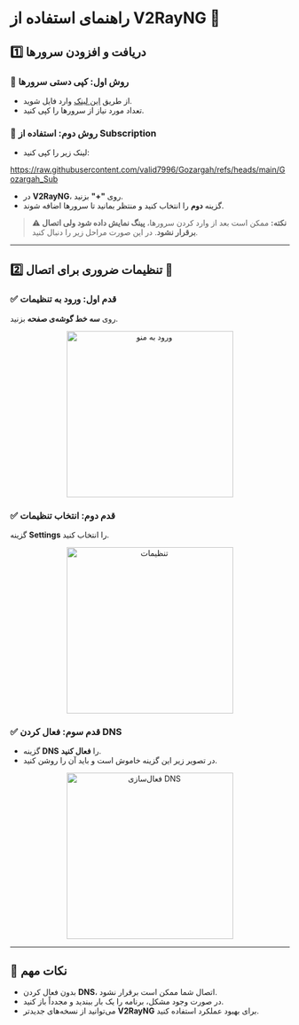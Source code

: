 # راهنمای استفاده از V2RayNG 🚀  

## 1️⃣ دریافت و افزودن سرورها  

### 🔹 روش اول: کپی دستی سرورها  
- از طریق [این لینک](https://github.com/valid7996/Gozargah/blob/main/Gozargah_Sub) وارد فایل شوید.  
- تعداد مورد نیاز از سرورها را کپی کنید.  

### 🔹 روش دوم: استفاده از Subscription  
- لینک زیر را کپی کنید:

https://raw.githubusercontent.com/valid7996/Gozargah/refs/heads/main/Gozargah_Sub

- در **V2RayNG**، روی **"+"** بزنید.  
- گزینه **دوم** را انتخاب کنید و منتظر بمانید تا سرورها اضافه شوند.  

> **⚠️ نکته:** ممکن است بعد از وارد کردن سرورها، **پینگ نمایش داده شود ولی اتصال برقرار نشود**. در این صورت مراحل زیر را دنبال کنید.  

---

## 2️⃣ تنظیمات ضروری برای اتصال 🔧  

### ✅ **قدم اول: ورود به تنظیمات**  
روی **سه خط گوشه‌ی صفحه** بزنید.  

<p align="center">
<img src="https://raw.githubusercontent.com/valid7996/Gozargah/main/images/InShot_20250101_192402070.jpg" alt="ورود به منو" width="300">
</p>

### ✅ **قدم دوم: انتخاب تنظیمات**  
گزینه **Settings** را انتخاب کنید.  

<p align="center">
<img src="https://raw.githubusercontent.com/valid7996/Gozargah/main/images/InShot_20250101_192436729.jpg" alt="تنظیمات" width="300">
</p>

### ✅ **قدم سوم: فعال کردن DNS**  
- گزینه **DNS** را **فعال کنید**.  
- در تصویر زیر این گزینه خاموش است و باید آن را روشن کنید.  

<p align="center">
<img src="https://raw.githubusercontent.com/valid7996/Gozargah/main/images/InShot_20250101_192456857.jpg" alt="فعال‌سازی DNS" width="300">
</p>

---

## 🎯 نکات مهم  
- بدون فعال کردن **DNS**، اتصال شما ممکن است برقرار نشود.  
- در صورت وجود مشکل، برنامه را یک بار ببندید و مجدداً باز کنید.  
- می‌توانید از نسخه‌های جدیدتر **V2RayNG** برای بهبود عملکرد استفاده کنید.

